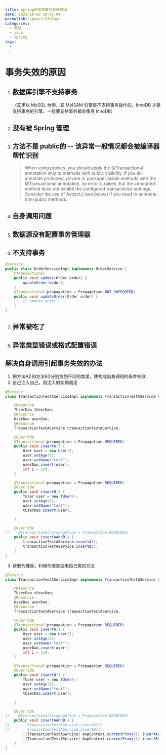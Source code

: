 ```yaml
---
title: spring声明式事务失效原因
date: 2021-10-08 19:46:04
permalink: /pages/3fd7aa/
categories:
  - 笔记
  - java
  - spring
tags:
  - 
---
```

# 事务失效的原因

1. ## 数据库引擎不支持事务

   （这里以 MySQL 为例，其 MyISAM 引擎是不支持事务操作的，InnoDB 才是支持事务的引擎，一般要支持事务都会使用 InnoDB）

2. ## 没有被 Spring 管理

3. ## 方法不是 public的 -- 该异常一般情况都会被编译器帮忙识别

   > When using proxies, you should apply the @Transactional annotation only to methods with public visibility. If you do annotate protected, private or package-visible methods with the @Transactional annotation, no error is raised, but the annotated method does not exhibit the configured transactional settings. Consider the use of AspectJ (see below) if you need to annotate non-public methods.

4. ## 自身调用问题

5. ## 数据源没有配置事务管理器

6. ## 不支持事务

```java
@Service
public class OrderServiceImpl implements OrderService {
    @Transactional
    public void update(Order order) {
        updateOrder(order);
    }
    @Transactional(propagation = Propagation.NOT_SUPPORTED)
    public void updateOrder(Order order) {
        // update order；
    }
}
```

7. ## 异常被吃了

8. ## 异常类型错误或格式配置错误





## 解决自身调用引起事务失效的办法

1. 把方法A()和方法B()分别放到不同的类里，使构成自身调用的条件失效
2. 自己注入自己，用注入的实例调用

```java
@Service
class TransactionTestAServiceImpl implements TransactionTestAService {

    @Resource
    TUserDao tUserDao;
    @Resource
    UserDao userDao;
    @Resource
    TransactionTestAService transactionTestAService;

    @Override
    @Transactional(propagation = Propagation.REQUIRED)
    public void insertA() {
        User user = new User();
        user.setAge(1);
        user.setName("test");
        userDao.insert(user);
        int i = 1/0;
    }

    @Transactional(propagation = Propagation.REQUIRED)
    @Override
    public void insertB() {
        TUser user = new TUser();
        user.setAge(1);
        user.setName("test");
        tUserDao.insert(user);

    }

    @Override
//    @Transactional(propagation = Propagation.REQUIRED)
    public void insertAAndB() {
        transactionTestAService.insertA();
        transactionTestAService.insertB();
    }
}
```

3. 获取代理类，利用代理类调用自己类的方法

```java
@Service
class TransactionTestAServiceImpl implements TransactionTestAService {

    @Resource
    TUserDao tUserDao;
    @Resource
    UserDao userDao;
    @Resource
    TransactionTestAService transactionTestAService;

    @Override
    @Transactional(propagation = Propagation.REQUIRED)
    public void insertA() {
        User user = new User();
        user.setAge(1);
        user.setName("test");
        userDao.insert(user);
        int i = 1/0;
    }

    @Transactional(propagation = Propagation.REQUIRED)
    @Override
    public void insertB() {
        TUser user = new TUser();
        user.setAge(1);
        user.setName("test");
        tUserDao.insert(user);

    }

    @Override
//    @Transactional(propagation = Propagation.REQUIRED)
    public void insertAAndB() {
//        transactionTestAService.insertA();
//        transactionTestAService.insertB();
        ((TransactionTestAService) AopContext.currentProxy()).insertA();
        ((TransactionTestAService) AopContext.currentProxy()).insertB();
    }
}
```

